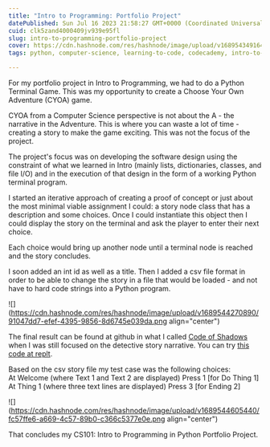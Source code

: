 ```yaml
---
title: "Intro to Programming: Portfolio Project"
datePublished: Sun Jul 16 2023 21:58:27 GMT+0000 (Coordinated Universal Time)
cuid: clk5zand4000409jv939e95fl
slug: intro-to-programming-portfolio-project
cover: https://cdn.hashnode.com/res/hashnode/image/upload/v1689543491644/d9ee0beb-f7e6-4a8a-8cfa-114fdbe4c4af.jpeg
tags: python, computer-science, learning-to-code, codecademy, intro-to-programming

---
```


For my portfolio project in Intro to Programming, we had to do a Python Terminal Game. This was my opportunity to create a Choose Your Own Adventure (CYOA) game.

CYOA from a Computer Science perspective is not about the A - the narrative in the Adventure. This is where you can waste a lot of time - creating a story to make the game exciting. This was not the focus of the project.

The project's focus was on developing the software design using the constraint of what we learned in Intro (mainly lists, dictionaries, classes, and file I/O) and in the execution of that design in the form of a working Python terminal program.

I started an iterative approach of creating a proof of concept or just about the most minimal viable assignment I could: a story node class that has a description and some choices. Once I could instantiate this object then I could display the story on the terminal and ask the player to enter their next choice.

Each choice would bring up another node until a terminal node is reached and the story concludes.

I soon added an int id as well as a title. Then I added a csv file format in order to be able to change the story in a file that would be loaded - and not have to hard code strings into a Python program.

![](https://cdn.hashnode.com/res/hashnode/image/upload/v1689544270890/91047dd7-efef-4395-9856-8d6745e039da.png align="center")

The final result can be found at github in what I called [Code of Shadows](https://github.com/rizzpy/code_of_shadows) when I was still focused on the detective story narrative. You can try [this code at replt](https://replit.com/@rizzpy/chooseyourownadventure).

Based on the csv story file my test case was the following choices:  
At Welcome (where Text 1 and Text 2 are displayed) Press 1 \[for Do Thing 1\]  
At Thing 1 (where three text lines are displayed) Press 3 \[for Ending 2\]

![](https://cdn.hashnode.com/res/hashnode/image/upload/v1689544605440/fc57ffe6-a669-4c57-89b0-c366c5377e0e.png align="center")

That concludes my CS101: Intro to Programming in Python Portfolio Project.